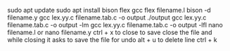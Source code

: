 sudo apt update
sudo apt install bison flex gcc
flex filename.l
bison -d filename.y
gcc lex.yy.c filename.tab.c -o output
./output
gcc lex.yy.c filename.tab.c -o output -lm
gcc lex.yy.c filename.tab.c -o output -lfl
nano filename.l or nano filename.y
ctrl + x to close
to save close the file and while closing it asks to save the file
for undo alt + u
to delete line ctrl + k
